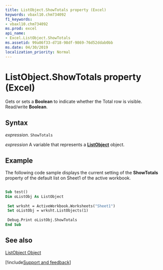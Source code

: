 ```yaml
---
title: ListObject.ShowTotals property (Excel)
keywords: vbaxl10.chm734092
f1_keywords:
- vbaxl10.chm734092
ms.prod: excel
api_name:
- Excel.ListObject.ShowTotals
ms.assetid: 99a86f33-d718-98df-9869-76d52ddab0bb
ms.date: 04/30/2019
localization_priority: Normal
---
```



# ListObject.ShowTotals property (Excel)

Gets or sets a  **Boolean** to indicate whether the Total row is visible. Read/write **Boolean**.


## Syntax

_expression_. `ShowTotals`

_expression_ A variable that represents a **[ListObject](Excel.ListObject.md)** object.


## Example

The following code sample displays the current setting of the  **ShowTotals** property of the default list on Sheet1 of the active workbook.


```vb
 
Sub test() 
Dim oListObj As ListObject 
 
 Set wrksht = ActiveWorkbook.Worksheets("Sheet1") 
 Set oListObj = wrksht.ListObjects(1) 
 
 Debug.Print oListObj.ShowTotals 
End Sub
```


## See also


[ListObject Object](Excel.ListObject.md)

[!include[Support and feedback](~/includes/feedback-boilerplate.md)]